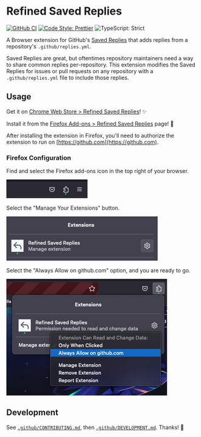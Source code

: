 # Refined Saved Replies

[![GitHub CI](https://github.com/JoshuaKGoldberg/sinon-timers-repeatable/actions/workflows/compile.yml/badge.svg)](https://github.com/JoshuaKGoldberg/sinon-timers-repeatable/actions/workflows/compile.yml)
[![Code Style: Prettier](https://img.shields.io/badge/code_style-prettier-brightgreen.svg)](https://prettier.io)
![TypeScript: Strict](https://img.shields.io/badge/typescript-strict-brightgreen.svg)

A Browser extension for GitHub's [Saved Replies](https://docs.github.com/en/get-started/writing-on-github/working-with-saved-replies/using-saved-replies) that adds replies from a repository's `.github/replies.yml`.

Saved Replies are great, but oftentimes repository maintainers need a way to share common replies per-repository.
This extension modifies the Saved Replies for issues or pull requests on any repository with a `.github/replies.yml` file to include those replies.

## Usage

Get it on [Chrome Web Store > Refined Saved Replies](https://chrome.google.com/webstore/detail/refined-saved-replies/ngcinicnlicdndmpcfjjifononfcceih)! ✨

Install it from the [Firefox Add-ons > Refined Saved Replies](#TBD) page! 🦊

After installing the extension in Firefox, you'll need to authorize the extension to run on [https://github.com](https://github.com).

### Firefox Configuration

Find and select the Firefox add-ons icon in the top right of your browser.

![A puzzle piece icon with a small green dot underneath.](docs-assets/firefox-addons-icon.png)

Select the "Manage Your Extensions" button.

![Shows the addon entry name with a gear icon to the right.](docs-assets/firefox-addons-settings.png)

Select the "Always Allow on github.com" option, and you are ready to go.

![Shows the expanded addon settings with the Always Allow on github.com option highlighted.](docs-assets/firefox-addons-allow-github.png)

## Development

See [`.github/CONTRIBUTING.md`](./.github/CONTRIBUTING.md), then [`.github/DEVELOPMENT.md`](./.github/DEVELOPMENT.md).
Thanks! 💖
